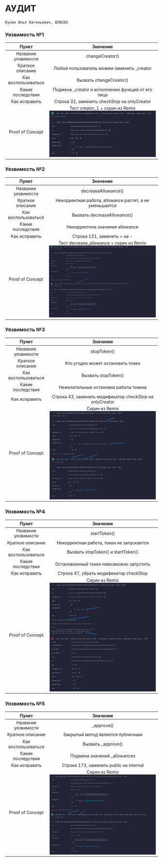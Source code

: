 # АУДИТ

`Кунин Илья Евгеньевич, БПИ205`

### Уязвимость №1

|        Пункт        |                        Значение                         |
|:-------------------:|:-------------------------------------------------------:|
| Название уязвимости |                     changeCreator()                     |
|  Краткое описание   |       Любой пользователь можем заменить _creator        |
| Как воспользоваться |                 Вызвать changeCreator()                 |
|  Какие последствия  |    Подмена _creator и исполнению функций от его лица    |
|    Как исправить    |      Строка 32, заменить checkStop на onlyCreator       |
|  Proof of Concept   | Тест creator_1 + скрин из Remix![img.png](images/1.png) |

### Уязвимость №2

|        Пункт        |                             Значение                             |
|:-------------------:|:----------------------------------------------------------------:|
| Название уязвимости |                       decreaseAllowance()                        |
|  Краткое описание   |     Некорректная работа, allowance растет, а не уменьшается      |
| Как воспользоваться |                   Вызвать decreaseAllowance()                    |
|  Какие последствия  |                 Некорректное значение allowance                  |
|    Как исправить    |                   Строка 131, заменить + на -                    |
|  Proof of Concept   | Тест decrease_allowance + скрин из Remix![img.png](images/2.png) |

### Уязвимость №3

|        Пункт        |                         Значение                         |
|:-------------------:|:--------------------------------------------------------:|
| Название уязвимости |                       stopToken()                        |
|  Краткое описание   |            Кто угодно может остановить токен             |
| Как воспользоваться |                   Вызвать stopToken()                    |
|  Какие последствия  |          Нежелательные остановки работы токена           |
|    Как исправить    | Строка 43, заменить модификатор checkStop на onlyCreator |
|  Proof of Concept   |          Скрин из Remix![img.png](images/3.png)          |

### Уязвимость №4

|        Пункт        |                 Значение                  |
|:-------------------:|:-----------------------------------------:|
| Название уязвимости |               startToken()                |
|  Краткое описание   | Некорректная работа, токен не запускается |
| Как воспользоваться |    Вызвать stopToken() и startToken()     |
|  Какие последствия  | Остановленный токен невозможно запустить  |
|    Как исправить    |  Строка 47, убрать модификатор checkStop  |
|  Proof of Concept   |  Скрин из Remix![img.png](images/4.png)   |

### Уязвимость №5

|        Пункт        |                Значение                 |
|:-------------------:|:---------------------------------------:|
| Название уязвимости |               _approve()                |
|  Краткое описание   |    Закрытый метод является публичным    |
| Как воспользоваться |           Вызвать _approve()            |
|  Какие последствия  |      Подмена значений _allowances       |
|    Как исправить    | Строка 173, заменить public на internal |
|  Proof of Concept   | Скрин из Remix![img.png](images/5.png)  |
